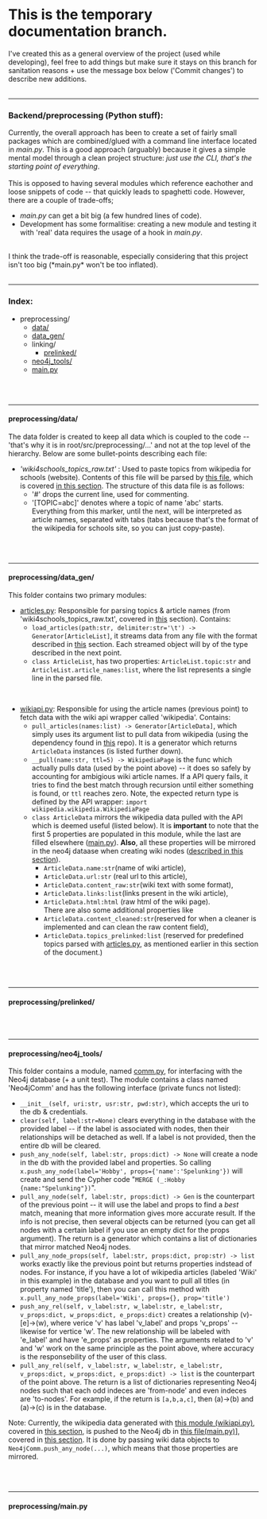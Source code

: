 # This is the temporary documentation branch.

I've created this as a general overview of the project (used while developing), feel free to add things but make sure it stays on this branch for sanitation reasons + use the message box below ('Commit changes') to describe new additions.
<br><br>
________
### Backend/preprocessing (Python stuff):

Currently, the overall approach has been to create a set of fairly small packages which are combined/glued with a command line interface located in *main.py*. This is a good approach (arguably) because it gives a simple mental model through a clean project structure: *just use the CLI, that's the starting point of everything*.
<br><br>
This is opposed to having several modules which reference eachother and loose snippets of code -- that quickly leads to spaghetti code. However, there are a couple of trade-offs; 
- *main.py* can get a bit big (a few hundred lines of code).
- Development has some formalitise: creating a new module and testing it with 'real' data requires the usage of a hook in *main.py*.
<br>
I think the trade-off is reasonable, especially considering that this project isn't too big (*main.py* won't be too inflated).
<br><br>


________
### Index:

* preprocessing/
  * [data/](#preprocessingdata)
  * [data_gen/](#preprocessingdata_gen)
  * linking/
    * [prelinked/](#preprocessingprelinked)
  * [neo4j_tools/](#preprocessingneo4j_tools)
  * [main.py](#preprocessingmainpy)
  
  
<br><br>
________
#### preprocessing/data/
The data folder is created to keep all data which is coupled to the code -- 'that's why it is in root/src/preprocessing/...' and not at the top level of the hierarchy. Below are some bullet-points describing each file:
* *'wiki4schools_topics_raw.txt'* : Used to paste topics from wikipedia for schools (website). Contents of this file will be parsed by [this file](https://github.com/crunchypi/wiki-nodes/blob/develop/src/preprocessing/data_gen/articles.py), which is covered [in this section](#preprocessingdata_gen). The structure of this data file is as follows:
  * '#' drops the current line, used for commenting.
  * '[TOPIC=abc]' denotes where a topic of name 'abc' starts. Everything from this marker, until the next, will be interpreted as article names, separated with tabs (tabs because that's the format of the wikipedia for schools site, so you can just copy-paste).


<br><br>
________
#### preprocessing/data_gen/
This folder contains two primary modules:

* [articles.py](https://github.com/crunchypi/wiki-nodes/blob/develop/src/preprocessing/data_gen/articles.py): Responsible for parsing topics & article names (from 'wiki4schools_topics_raw.txt', covered in [this](#preprocessingdata) section). Contains:
  * `load_articles(path:str, delimiter:str='\t') -> Generator[ArticleList]`, it streams data from any file with the format described in [this](#preprocessingdata) section. Each streamed object will by of the type described in the next point.
  * `class ArticleList`, has two properties: `ArticleList.topic:str` and `ArticleList.article_names:list`, where the list represents a single line in the parsed file.

<br>

* [wikiapi.py](https://github.com/crunchypi/wiki-nodes/blob/develop/src/preprocessing/data_gen/wikiapi.py): Responsible for using the article names (previous point) to fetch data with the wiki api wrapper called 'wikipedia'. Contains:
  * `pull_articles(names:list) -> Generator[ArticleData]`, which simply uses its argument list to pull data from wikipedia (using the dependency found in [this](https://github.com/goldsmith/Wikipedia) repo). It is a generator which returns `ArticleData` instances (is listed further down).
  * `__pull(name:str, ttl=5) -> WikipediaPage` is the func which actually pulls data (used by the point above) -- it does so safely by accounting for ambigious wiki article names. If a API query fails, it tries to find the best match through recursion until either something is found, or `ttl` reaches zero. Note, the expected return type is defined by the API wrapper: `import wikipedia.wikipedia.WikipediaPage`
  * `class ArticleData` mirrors the wikipedia data pulled with the API which is deemed useful (listed below). It is **important** to note that the first 5 properties are populated in this module, while the last are filled elsewhere ([main.py](#preprocessingmainpy)). **Also**, all these properties will be mirrored in the neo4j dataase when creating wiki nodes ([described in this section](#preprocessingneo4j_tools)).
    * `ArticleData.name:str`(name of wiki article), 
    * `ArticleData.url:str` (real url to this article), 
    * `ArticleData.content_raw:str`(wiki text with some format), 
    * `ArticleData.links:list`(links present in the wiki article),
    * `ArticleData.html:html` (raw html of the wiki page).
    <br>There are also some additional properties like <br>
    * `ArticleData.content_cleaned:str`(reserved for when a cleaner is implemented and can clean the raw content field),
    * `ArticleData.topics_prelinked:list` (reserved for predefined topics parsed with [articles.py](https://github.com/crunchypi/wiki-nodes/blob/develop/src/preprocessing/data_gen/articles.py), as mentioned earlier in this section of the document.)



<br><br>
________
#### preprocessing/prelinked/

<br><br>
________
#### preprocessing/neo4j_tools/
This folder contains a module, named [comm.py](https://github.com/crunchypi/wiki-nodes/blob/develop/src/preprocessing/neo4j_tools/comm.py), for interfacing with the Neo4j database (+ a unit test). The module contains a class named 'Neo4jComm' and has the following interface (private funcs not listed):
* `__init__(self, uri:str, usr:str, pwd:str)`, which accepts the uri to the db & credentials.
* `clear(self, label:str=None)` clears everything in the database with the provided label -- if the label is associated with nodes, then their relationships will be detached as well. If a label is not provided, then the entire db will be cleared.
* `push_any_node(self, label:str, props:dict) -> None` will create a node in the db with the provided label and properties. So calling `x.push_any_node(label='Hobby', props={'name':'Spelunking'})` will create and send the Cypher code "`MERGE (_:Hobby {name:"Spelunking"})`".
* `pull_any_node(self, label:str, props:dict) -> Gen` is the counterpart of the previous point -- it will use the label and props to find a _best_ match, meaning that more information gives more accurate result. If the info is not precise, then several objects can be returned (you can get all nodes with a certain label if you use an empty dict for the props argument). The return is a generator which contains a list of dictionaries that mirror matched Neo4j nodes.
* `pull_any_node_props(self, label:str, props:dict, prop:str) -> list` works exactly like the previous point but returns properties indstead of nodes. For instance, if you have a lot of wikipedia articles (labeled 'Wiki' in this example) in the database and you want to pull all titles (in property named 'title'), then you can call this method with `x.pull_any_node_props(label='Wiki', props={}, prop='title')`
* `push_any_rel(self, v_label:str, w_label:str, e_label:str, v_props:dict, w_props:dict, e_props:dict)` creates a relationship (v)-[e]->(w), where verice 'v' has label 'v_label' and props 'v_props' -- likewise for vertice 'w'. The new relationship will be labeled with 'e_label' and have 'e_props' as properties. The arguments related to 'v' and 'w' work on the same principle as the point above, where accuracy is the responsebility of the user of this class.
* `pull_any_rel(self, v_label:str, w_label:str, e_label:str, v_props:dict, w_props:dict, e_props:dict) -> list` is the counterpart of the point above. The return is a list of dictionaries representing Neo4j nodes such that each odd indeces are 'from-node' and even indeces are 'to-nodes'. For example, if the return is `[a,b,a,c]`, then (a)->(b) and (a)->(c) is in the database.


Note: Currently, the wikipedia data generated with [this module (wikiapi.py)](https://github.com/crunchypi/wiki-nodes/blob/develop/src/preprocessing/data_gen/wikiapi.py), covered in [this section](#preprocessingdata_gen), is pushed to the Neo4j db in [this file(main.py)](https://github.com/crunchypi/wiki-nodes/blob/develop/src/preprocessing/main.py)], covered in [this section](#preprocessingmainpy). It is done by passing wiki data objects to `Neo4jComm.push_any_node(...)`, which means that those properties are mirrored.

<br><br>
________
#### preprocessing/main.py
